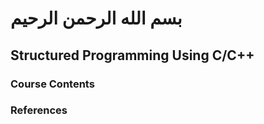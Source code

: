 # بسم الله الرحمن الرحيم

## Structured Programming Using C/C++

### Course Contents

### References
